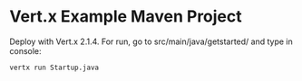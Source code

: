 # Vert.x Example Maven Project

Deploy with Vert.x 2.1.4. For run, go to src/main/java/getstarted/ and type in console:

    vertx run Startup.java



